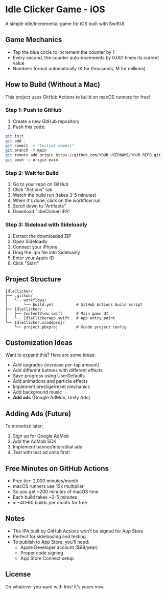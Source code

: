 # Idle Clicker Game - iOS

A simple idle/incremental game for iOS built with SwiftUI.

## Game Mechanics

- Tap the blue circle to increment the counter by 1
- Every second, the counter auto-increments by 0.001 times its current value
- Numbers format automatically (K for thousands, M for millions)

## How to Build (Without a Mac)

This project uses GitHub Actions to build on macOS runners for free!

### Step 1: Push to GitHub

1. Create a new GitHub repository
2. Push this code:
```bash
git init
git add .
git commit -m "Initial commit"
git branch -M main
git remote add origin https://github.com/YOUR_USERNAME/YOUR_REPO.git
git push -u origin main
```

### Step 2: Wait for Build

1. Go to your repo on GitHub
2. Click "Actions" tab
3. Watch the build run (takes 3-5 minutes)
4. When it's done, click on the workflow run
5. Scroll down to "Artifacts"
6. Download "IdleClicker-IPA"

### Step 3: Sideload with Sideloadly

1. Extract the downloaded ZIP
2. Open Sideloadly
3. Connect your iPhone
4. Drag the .ipa file into Sideloadly
5. Enter your Apple ID
6. Click "Start"

## Project Structure

```
IdleClicker/
├── .github/
│   └── workflows/
│       └── build.yml          # GitHub Actions build script
├── IdleClicker/
│   ├── ContentView.swift      # Main game UI
│   └── IdleClickerApp.swift   # App entry point
└── IdleClicker.xcodeproj/
    └── project.pbxproj        # Xcode project config
```

## Customization Ideas

Want to expand this? Here are some ideas:

- Add upgrades (increase per-tap amount)
- Add different buttons with different effects
- Save progress using UserDefaults
- Add animations and particle effects
- Implement prestige/reset mechanics
- Add background music
- **Add ads** (Google AdMob, Unity Ads)

## Adding Ads (Future)

To monetize later:
1. Sign up for Google AdMob
2. Add the AdMob SDK
3. Implement banner/interstitial ads
4. Test with test ad units first!

## Free Minutes on GitHub Actions

- Free tier: 2,000 minutes/month
- macOS runners use 10x multiplier
- So you get ~200 minutes of macOS time
- Each build takes ~3-5 minutes
- = ~40-60 builds per month for free

## Notes

- The IPA built by GitHub Actions won't be signed for App Store
- Perfect for sideloading and testing
- To publish to App Store, you'll need:
  - Apple Developer account ($99/year)
  - Proper code signing
  - App Store Connect setup

## License

Do whatever you want with this! It's yours now.
